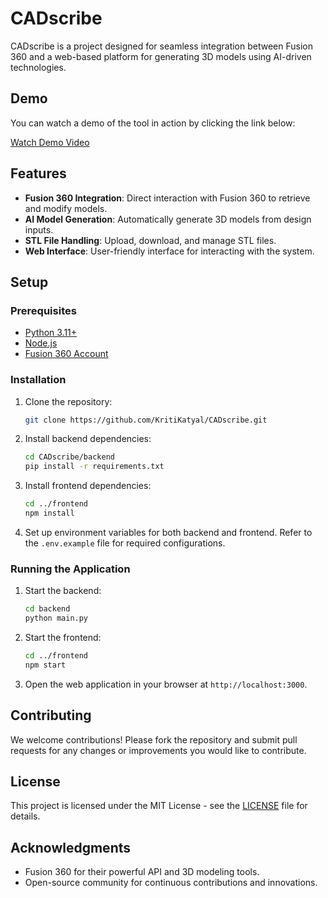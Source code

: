 # CADscribe

CADscribe is a project designed for seamless integration between Fusion 360 and a web-based platform for generating 3D models using AI-driven technologies.

## Demo

You can watch a demo of the tool in action by clicking the link below:

[Watch Demo Video](https://cadscribe.onrender.com/)

## Features
- **Fusion 360 Integration**: Direct interaction with Fusion 360 to retrieve and modify models.
- **AI Model Generation**: Automatically generate 3D models from design inputs.
- **STL File Handling**: Upload, download, and manage STL files.
- **Web Interface**: User-friendly interface for interacting with the system.

## Setup

### Prerequisites
- [Python 3.11+](https://www.python.org/downloads/)
- [Node.js](https://nodejs.org/)
- [Fusion 360 Account](https://www.autodesk.com/products/fusion-360/overview)

### Installation

1. Clone the repository:
    ```bash
    git clone https://github.com/KritiKatyal/CADscribe.git
    ```

2. Install backend dependencies:
    ```bash
    cd CADscribe/backend
    pip install -r requirements.txt
    ```

3. Install frontend dependencies:
    ```bash
    cd ../frontend
    npm install
    ```

4. Set up environment variables for both backend and frontend. Refer to the `.env.example` file for required configurations.

### Running the Application

1. Start the backend:
    ```bash
    cd backend
    python main.py
    ```

2. Start the frontend:
    ```bash
    cd ../frontend
    npm start
    ```

3. Open the web application in your browser at `http://localhost:3000`.


## Contributing

We welcome contributions! Please fork the repository and submit pull requests for any changes or improvements you would like to contribute.

## License

This project is licensed under the MIT License - see the [LICENSE](LICENSE) file for details.

## Acknowledgments
- Fusion 360 for their powerful API and 3D modeling tools.
- Open-source community for continuous contributions and innovations.
